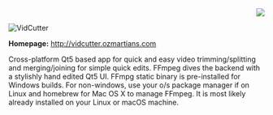 <div align="right"><img src="https://travis-ci.org/ozmartian/vidcutter.svg?branch=master" /></div>

![VidCutter](https://raw.githubusercontent.com/ozmartian/vidcutter/master/images/vidcutter.png)

<p><b>Homepage:</b> <a href="http://vidcutter.ozmartians.com" target=_blank">http://vidcutter.ozmartians.com</a></p>

Cross-platform Qt5 based app for quick and easy video trimming/splitting and merging/joining for simple quick edits.
FFmpeg dives the backend with a stylishly hand edited Qt5 UI. FFmpg static binary is pre-installed for Windows builds.
For non-windows, use your o/s package manager if on Linux and homebrew for Mac OS X to manage FFmpeg. It is most likely already installed on your Linux or macOS machine.

